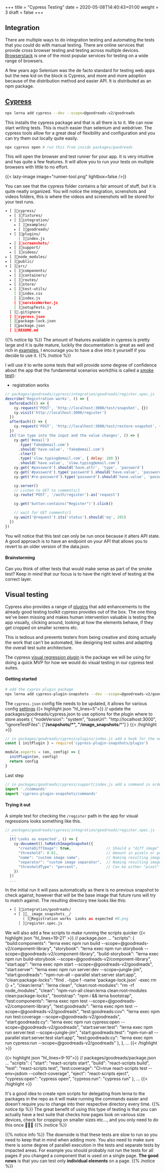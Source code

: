 +++
title = "Cypress Testing"
date = 2020-05-08T14:40:43+01:00
weight = 3
draft = false
+++

## Integration
There are multiple ways to do integration testing and automating the tests that you could do with manual testing. There
are online services that provide cross browser testing and testing across multiple devices. [Browserstack](https://www.browserstack.com/)
is one of the most popular services for testing on a wide range of browsers.

A few years ago Selenium was the de facto standard for testing web apps but the new kid on the block is Cypress, and
more and more adoption because of the distribution method and easier API. It is distributed as an npm package.

## [Cypress](https://docs.cypress.io)

```bash
npx lerna add cypress --dev --scope=@goodreads-v2/goodreads
```
This installs the cypress package and that is all there is to it. We can now start writing tests. This is much easier
than selenium and webdriver. The cypress tools allow for a great deal of flexibility and configuration and you can try
them out locally quite easily.

```bash
npx cypress open # run this from inside packages/goodreads
```
This will open the browser and test runner for your app. It is very intuitive and has quite a few features. It will
allow you to run your tests on multiple browsers with little to no effort.

{{< lazy-image image="runner-tool.png" lightbox=false />}}

You can see that the cypress folder contains a fair amount of stuff, but it is quite neatly organized. You will notice
the integration, screnshots and videos folders, this is where the videos and screenshots will be stored for your test
runs.
```bash
▾ [ ]cypress/
  ▸ [ ]fixtures/
  ▾ [ ]integration/
    ▸ [ ]examples/
    ▸ [ ]goodreads/
  ▾ [ ]plugins/
      [ ]index.js
  ▸ [ ]screenshots/
  ▸ [ ]support/
  ▸ [ ]videos/
▸ [ ]node_modules/
▸ [ ]public/
▾ [ ]src/
  ▸ [ ]components/
  ▸ [ ]containers/
  ▸ [ ]routes/
  ▸ [ ]store/
  ▸ [ ]test-utils/
    [ ]index.css
    [ ]index.js
    [ ]serviceWorker.js
    [ ]setupTests.js
  [ ].gitignore
  [ ]cypress.json
  [ ]package-lock.json
  [ ]package.json
  [ ]README.md
```

{{% notice tip %}}
The amount of features available in cypress is pretty large and it is quite mature, luckily the documentation is great
as well and rich in [examples](https://docs.cypress.io/examples/examples/recipes.html#Fundamentals), I encourage you to
have a dive into it yourself if you decide to use it.
{{% /notice %}}

I will use it to write some tests that will provide some degree of confidence about the app that the fundamental
scenarios work(this is called a [smoke test](https://en.wikipedia.org/wiki/Smoke_testing_(software))):
- registration works
```javascript
// packages/goodreads/cypress/integration/goodreads/register.spec.js
describe('Registration works', () => {
  beforeEach(() => {
    cy.request('POST', 'http://localhost:3000/test/snapshot', {})
    cy.visit('http://localhost:3000/register')
  })
  afterEach(() => {
    cy.request('POST', 'http://localhost:3000/test/restore-snapshot', {})
  })
  it('Can type into the input and the value changes', () => {
    cy.get('#email')
      .type('fake@email.com')
      .should('have.value', 'fake@email.com')
      .clear()
      .type('slow.typing@email.com', { delay: 100 })
      .should('have.value', 'slow.typing@email.com')
    cy.get('#password').should('have.attr', 'type', 'password')
    cy.get('#password').type('password').should('have.value', 'password')
    cy.get('#re-password').type('password').should('have.value', 'password')

    cy.server()
    // Listen to GET to comments/1
    cy.route('POST', '/auth/register').as('request')

    cy.get('button:contains("Register")').click()

    // wait for GET comments/1
    cy.wait('@request').its('status').should('eq', 201)
  })
})
```
You will notice that this test can only be run once because it alters API state. A good approach is to have an endpoint
on your API that allows you to revert to an older version of the data.json.

#### Brainstorming
Can you think of other tests that would make sense as part of the smoke test? Keep in mind that our focus is to have the
right level of testing at the correct layer.

## Visual testing
Cypress also provides a range of [plugins](https://docs.cypress.io/guides/tooling/plugins-guide.html#Use-Cases) that add
enhancements to the already good testing toolkit cypress provides out of the box. The one thing we've been missing and
makes human intervention valuable is testing the app visually, clicking around, looking at how the elements behave, if
they get cropped on smaller screens etc.

This is tedious and prevents testers from being creative and doing actually the work that can't be automated, like
designing test suites and adapting the overall test suite architecture.

The cypress [visual regression plugin](https://github.com/meinaart/cypress-plugin-snapshots) is the package we will be
using for doing a quick MVP for how we would do visual testing in  our cypress test suites.

#### Getting started
```bash
# add the cypres plugin package
npx lerna add cypress-plugin-snapshots --dev --scope=@goodreads-v2/goodreads
```

The `cypress.json` config file needs to be updated, it allows for various config
[settings](https://github.com/meinaart/cypress-plugin-snapshots#command)
{{< highlight json "hl_lines=5">}}
// update the packages/goodreads/cypress.json to use options for the plugin where to store assets
{
  "nodeVersion": "system",
  "baseUrl": "http://localhost:3000",
  "ignoreTestFiles": ["**/__snapshots__/*", "**/__image_snapshots__/*"]
}
{{< /highlight >}}

```javascript
// in packages/goodreads/cypress/plugins/index.js add a hook for the new plugin
const { initPlugin } = require('cypress-plugin-snapshots/plugin')

module.exports = (on, config) => {
  initPlugin(on, config)
  return config
}
```

Last step
```javascript
// in packages/goodreads/cypress/support/index.js add a command in order to be able to use the plugin from cy
import './commands'
import 'cypress-plugin-snapshots/commands'
```

#### Trying it out
A simple test for checking the `/register` path in the app for visual regressions looks something like this.
```javascript
// packages/goodreads/cypress/integration/goodreads/register.spec.js
  ...
  it('Looks as expected', () => {
    cy.document().toMatchImageSnapshot({
      "createDiffImage": true,                // Should a "diff image" be created, can be disabled for performance
      "threshold": 0.01,                      // Amount in pixels or percentage before snapshot image is invalid
      "name": "custom image name",            // Naming resulting image file with a custom name rather than concatenating test titles
      "separator": "custom image separator",  // Naming resulting image file with a custom separator rather than using the default ` #`
      "thresholdType": "percent",             // Can be either "pixel" or "percent"
    })
  })
  ...
```
In the initial run it will pass automatically as there is no previous snapshot to check against, however that will be
the base image that future runs will try to match against. The resulting directory tree looks like this:
```bash
  ▾ [ ]integration/goodreads/
    ▾ [ ]__image_snapshots__/
        [ ]Registration works  Looks as expected #0.png
      [ ]register.spec.js
```

We will also add a few scripts to make running the scripts quicker
{{< highlight json "hl_lines=19-21" >}}
// package.json
  ...
  "scripts": {
    "build:components": "lerna exec npm run build --scope=@goodreads-v2/component-library",
    "storybook": "lerna exec npm run storybook --scope=@goodreads-v2/component-library",
    "build-storybook": "lerna exec npm run build-storybook --scope=@goodreads-v2/component-library",
    "start:app": "lerna exec npm start --scope=@goodreads-v2/goodreads",
    "start:server": "lerna exec npm run server:dev --scope=jungle-jim",
    "start:goodreads": "npm-run-all --parallel start:server start:app",
    "clean:package-locks": "find . -type f -name 'package-lock.json' -exec rm {} +",
    "clean:lerna": "lerna clean",
    "clean:root-modules": "rm -rf node_modules",
    "clean": "npm-run-all clean:lerna clean:root-modules clean:package-locks",
    "bootstrap": "npm i && lerna bootstrap",
    "test:components": "lerna exec npm test --scope=@goodreads-v2/component-library",
    "test:goodreads": "lerna exec npm test --scope=@goodreads-v2/goodreads",
    "test:goodreads:cov": "lerna exec npm run test:coverage --scope=@goodreads-v2/goodreads",
    "start:goodreads:cy": "lerna exec npm run cypress:open --scope=@goodreads-v2/goodreads",
    "start:server:test": "lerna exec npm run server:test --scope=jungle-jim",
    "start:goodreads:test": "npm-run-all --parallel start:server:test start:app",
    "test:goodreads:cy": "lerna exec npm run cypress:run --scope=@goodreads-v2/goodreads"
  },
  },
  ...
{{< /highlight >}}

{{< highlight json "hl_lines=9-10">}}
// packages/goodreads/package.json
  ...
  "scripts": {
    "start": "react-scripts start",
    "build": "react-scripts build",
    "test": "react-scripts test",
    "test:coverage": "CI=true react-scripts test --env=jsdom --collect-coverage",
    "eject": "react-scripts eject",
    "cypress:open": "cypress open",
    "cypress:run": "cypress run"
  },
  ...
{{< /highlight >}}

It's a good idea to create npm scripts for delegating from lerna to the packages in the repo as it will make running the
commands easier and doesn't require you to change into their respective directory every time.
{{% notice tip %}}
The great benefit of using this type of testing is that you can actually have a test suite that checks how pages look
on various size devices, check for cropping on smaller sizes etc..., and you only need to do this once 🎉🎉🎉
{{% /notice %}}

{{% notice info %}}
The downside is that these tests are slow to run so you need to keep that in mind when adding more. You also need to
make sure there is some degree of parallell execution in the tests and separate tests by impacted areas. For example you
should probably not run the tests for all pages if you changed a component that is used on a single page. __The good
news__ is that you can test only __individual elements__ on a page.
{{% /notice %}}
